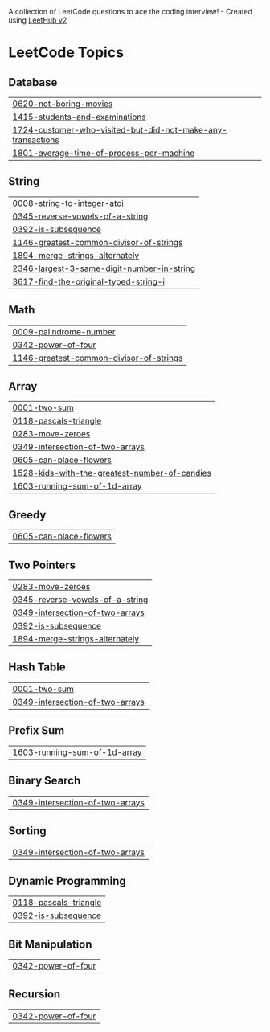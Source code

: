 A collection of LeetCode questions to ace the coding interview! - Created using [LeetHub v2](https://github.com/arunbhardwaj/LeetHub-2.0)
<!---LeetCode Topics Start-->
# LeetCode Topics
## Database
|  |
| ------- |
| [0620-not-boring-movies](https://github.com/shubhamkrcodes/Code-Challenges/tree/master/0620-not-boring-movies) |
| [1415-students-and-examinations](https://github.com/shubhamkrcodes/Code-Challenges/tree/master/1415-students-and-examinations) |
| [1724-customer-who-visited-but-did-not-make-any-transactions](https://github.com/shubhamkrcodes/Code-Challenges/tree/master/1724-customer-who-visited-but-did-not-make-any-transactions) |
| [1801-average-time-of-process-per-machine](https://github.com/shubhamkrcodes/Code-Challenges/tree/master/1801-average-time-of-process-per-machine) |
## String
|  |
| ------- |
| [0008-string-to-integer-atoi](https://github.com/shubhamkrcodes/Code-Challenges/tree/master/0008-string-to-integer-atoi) |
| [0345-reverse-vowels-of-a-string](https://github.com/shubhamkrcodes/Code-Challenges/tree/master/0345-reverse-vowels-of-a-string) |
| [0392-is-subsequence](https://github.com/shubhamkrcodes/Code-Challenges/tree/master/0392-is-subsequence) |
| [1146-greatest-common-divisor-of-strings](https://github.com/shubhamkrcodes/Code-Challenges/tree/master/1146-greatest-common-divisor-of-strings) |
| [1894-merge-strings-alternately](https://github.com/shubhamkrcodes/Code-Challenges/tree/master/1894-merge-strings-alternately) |
| [2346-largest-3-same-digit-number-in-string](https://github.com/shubhamkrcodes/Code-Challenges/tree/master/2346-largest-3-same-digit-number-in-string) |
| [3617-find-the-original-typed-string-i](https://github.com/shubhamkrcodes/Code-Challenges/tree/master/3617-find-the-original-typed-string-i) |
## Math
|  |
| ------- |
| [0009-palindrome-number](https://github.com/shubhamkrcodes/Code-Challenges/tree/master/0009-palindrome-number) |
| [0342-power-of-four](https://github.com/shubhamkrcodes/Code-Challenges/tree/master/0342-power-of-four) |
| [1146-greatest-common-divisor-of-strings](https://github.com/shubhamkrcodes/Code-Challenges/tree/master/1146-greatest-common-divisor-of-strings) |
## Array
|  |
| ------- |
| [0001-two-sum](https://github.com/shubhamkrcodes/Code-Challenges/tree/master/0001-two-sum) |
| [0118-pascals-triangle](https://github.com/shubhamkrcodes/Code-Challenges/tree/master/0118-pascals-triangle) |
| [0283-move-zeroes](https://github.com/shubhamkrcodes/Code-Challenges/tree/master/0283-move-zeroes) |
| [0349-intersection-of-two-arrays](https://github.com/shubhamkrcodes/Code-Challenges/tree/master/0349-intersection-of-two-arrays) |
| [0605-can-place-flowers](https://github.com/shubhamkrcodes/Code-Challenges/tree/master/0605-can-place-flowers) |
| [1528-kids-with-the-greatest-number-of-candies](https://github.com/shubhamkrcodes/Code-Challenges/tree/master/1528-kids-with-the-greatest-number-of-candies) |
| [1603-running-sum-of-1d-array](https://github.com/shubhamkrcodes/Code-Challenges/tree/master/1603-running-sum-of-1d-array) |
## Greedy
|  |
| ------- |
| [0605-can-place-flowers](https://github.com/shubhamkrcodes/Code-Challenges/tree/master/0605-can-place-flowers) |
## Two Pointers
|  |
| ------- |
| [0283-move-zeroes](https://github.com/shubhamkrcodes/Code-Challenges/tree/master/0283-move-zeroes) |
| [0345-reverse-vowels-of-a-string](https://github.com/shubhamkrcodes/Code-Challenges/tree/master/0345-reverse-vowels-of-a-string) |
| [0349-intersection-of-two-arrays](https://github.com/shubhamkrcodes/Code-Challenges/tree/master/0349-intersection-of-two-arrays) |
| [0392-is-subsequence](https://github.com/shubhamkrcodes/Code-Challenges/tree/master/0392-is-subsequence) |
| [1894-merge-strings-alternately](https://github.com/shubhamkrcodes/Code-Challenges/tree/master/1894-merge-strings-alternately) |
## Hash Table
|  |
| ------- |
| [0001-two-sum](https://github.com/shubhamkrcodes/Code-Challenges/tree/master/0001-two-sum) |
| [0349-intersection-of-two-arrays](https://github.com/shubhamkrcodes/Code-Challenges/tree/master/0349-intersection-of-two-arrays) |
## Prefix Sum
|  |
| ------- |
| [1603-running-sum-of-1d-array](https://github.com/shubhamkrcodes/Code-Challenges/tree/master/1603-running-sum-of-1d-array) |
## Binary Search
|  |
| ------- |
| [0349-intersection-of-two-arrays](https://github.com/shubhamkrcodes/Code-Challenges/tree/master/0349-intersection-of-two-arrays) |
## Sorting
|  |
| ------- |
| [0349-intersection-of-two-arrays](https://github.com/shubhamkrcodes/Code-Challenges/tree/master/0349-intersection-of-two-arrays) |
## Dynamic Programming
|  |
| ------- |
| [0118-pascals-triangle](https://github.com/shubhamkrcodes/Code-Challenges/tree/master/0118-pascals-triangle) |
| [0392-is-subsequence](https://github.com/shubhamkrcodes/Code-Challenges/tree/master/0392-is-subsequence) |
## Bit Manipulation
|  |
| ------- |
| [0342-power-of-four](https://github.com/shubhamkrcodes/Code-Challenges/tree/master/0342-power-of-four) |
## Recursion
|  |
| ------- |
| [0342-power-of-four](https://github.com/shubhamkrcodes/Code-Challenges/tree/master/0342-power-of-four) |
<!---LeetCode Topics End-->